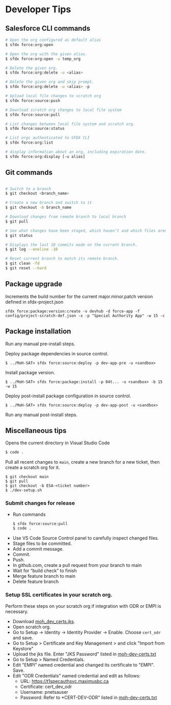 # Developer Tips

## Salesforce CLI commands

```bash
# Open the org configured as default alias
$ sfdx force:org:open

# Open the org with the given alias.
$ sfdx force:org:open -u temp_org

# Delete the given org.
$ sfdx force:org:delete -u <alias>

# Delete the given org and skip prompt.
$ sfdx force:org:delete -u <alias> -p

# Upload local file changes to scratch org
$ sfdx force:source:push

# Download scratch org changes to local file system
$ sfdx force:source:pull

# List changes between local file system and scratch org.
$ sfdx force:source:status

# List orgs authenticated to SFDX CLI
$ sfdx force:org:list

# display information about an org, including expiration date.
$ sfdx force:org:display [-u alias] 

```  

## Git commands
```bash

# Switch to a branch 
$ git checkout <branch_name>

# Create a new branch and switch to it
$ git checkout -b branch_name 

# Download changes from remote branch to local branch
$ git pull

# See what changes have been staged, which haven’t and which files aren’t being tracked by git
$ git status 

# Displays the last 10 commits made on the current branch.
$ git log --oneline -10

# Reset current branch to match its remote branch. 
$ git clean -fd
$ git reset --hard

```

## Package upgrade
Increments the build number for the current major.minor.patch version defined in sfdx-project.json
```
sfdx force:package:version:create -v devhub -d force-app -f config/project-scratch-def.json -x -p "Special Authority App" -w 15 -c
```

## Package installation
Run any manual pre-install steps.

Deploy package dependencies in source control.
```
$ ../MoH-SAT> sfdx force:source:deploy -p dev-app-pre -u <sandbox>
```

Install package version.
```
$ ../MoH-SAT> sfdx force:package:install -p 04t... -u <sandbox> -b 15 -w 15
```

Deploy post-install package configuration in source control. 
```
$ ../MoH-SAT> sfdx force:source:deploy -p dev-app-post -u <sandbox>
```

Run any manual post-install steps.
## Miscellaneous tips

Opens the current directory in Visual Studio Code
```bash
$ code .
```

Pull all recent changes to `main`, create a new branch for a new ticket, then create a scratch org for it.
```
$ git checkout main
$ git pull
$ git checkout -b ESA-<ticket number>
$ ./dev-setup.sh
```  

### Submit changes for release
- Run commands
    ```bash
    $ sfdx force:source:pull
    $ code .
    ```
- Use VS Code Source Control panel to carefully inspect changed files.
- Stage files to be committed.
- Add a commit message.
- Commit.
- Push.
- In github.com, create a pull request from your branch to main
- Wait for “build check” to finish
- Merge feature branch to main
- Delete feature branch

### Setup SSL certificates in your scratch org. 
Perform these steps on your scratch org if integration with ODR or EMPI is necessary.
- Download [moh_dev_certs.jks](https://hlth.sp.gov.bc.ca/sites/HLTHSP/HSIMT/SP/SAT/_layouts/15/DocIdRedir.aspx?ID=F2RWFFZUCM2Q-797944229-1597).
- Open scratch org.
- Go to Setup -> Identity -> Identity Provider -> Enable. Choose `cert_odr` and save.
- Go to Setup > Certificate and Key Management > and click "Import from Keystore" 
- Upload the jks file. Enter "JKS Password" listed in [moh-dev-certs.txt](https://hlth.sp.gov.bc.ca/sites/HLTHSP/HSIMT/SP/SAT/_layouts/15/DocIdRedir.aspx?ID=F2RWFFZUCM2Q-797944229-1597)
- Go to Setup > Named Credentials.
- Edit "EMPI" named credential and changed its certificate to "EMPI". Save.
- Edit "ODR Credentials" named credential and edit as follows:
  - URL: https://t1specauthsvc.maximusbc.ca
  - Certificate: cert_dev_odr
  - Username: pnetsauser
  - Password: Refer to *CERT-DEV-ODR" listed in [moh-dev-certs.txt](https://hlth.sp.gov.bc.ca/sites/HLTHSP/HSIMT/SP/SAT/_layouts/15/DocIdRedir.aspx?ID=F2RWFFZUCM2Q-797944229-1597)
